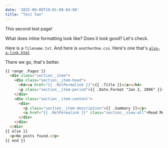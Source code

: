 ```yaml
---
date: '2025-09-09T19:01:00-04:00'
title: "Test Two"
---
```


This second test page!

What does inline formatting look like? Does it look good? Let's check.

Here is a `filename.txt`. And here is `anotherOne.css`. Here's one that's [`also-a-link.html`](/)

There we go, that's better.

```html
{{ range .Pages }}
  <div class="section__item">
    <div class="section__item-head">
      <h4><a href="{{ .RelPermalink }}">{{ .Title }}</a></h4>
      <p class="section__item-period">{{ .Date.Format "Jan 2, 2006" }}</p>
    </div>
    <div class="section__item-content">
      <div>
        <p class="section__item-description">{{ .Summary }}</p>
        <a href="{{ .RelPermalink }}" class="section__view-all">Read More →</a>
      </div>
    </div>
  </div>
{{ else }}
  <p>No posts found.</p>
{{ end }}
```


